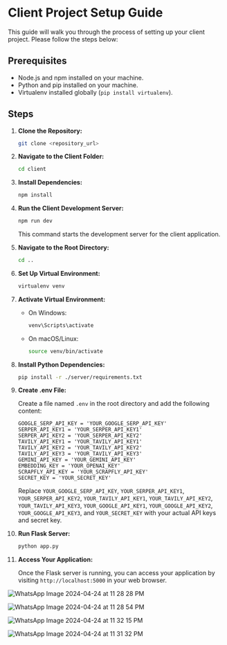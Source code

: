# Client Project Setup Guide

This guide will walk you through the process of setting up your client project. Please follow the steps below:

## Prerequisites

- Node.js and npm installed on your machine.
- Python and pip installed on your machine.
- Virtualenv installed globally (`pip install virtualenv`).

## Steps

1. **Clone the Repository:**

    ```bash
    git clone <repository_url>
    ```

2. **Navigate to the Client Folder:**

    ```bash
    cd client
    ```

3. **Install Dependencies:**

    ```bash
    npm install
    ```

4. **Run the Client Development Server:**

    ```bash
    npm run dev
    ```

    This command starts the development server for the client application.

5. **Navigate to the Root Directory:**

    ```bash
    cd ..
    ```

6. **Set Up Virtual Environment:**

    ```bash
    virtualenv venv
    ```

7. **Activate Virtual Environment:**

    - On Windows:

        ```bash
        venv\Scripts\activate
        ```

    - On macOS/Linux:

        ```bash
        source venv/bin/activate
        ```

8. **Install Python Dependencies:**

    ```bash
    pip install -r ./server/requirements.txt
    ```

9. **Create .env File:**

    Create a file named `.env` in the root directory and add the following content:

    ```plaintext
    GOOGLE_SERP_API_KEY = 'YOUR_GOOGLE_SERP_API_KEY'
    SERPER_API_KEY1 = 'YOUR_SERPER_API_KEY1'
    SERPER_API_KEY2 = 'YOUR_SERPER_API_KEY2'
    TAVILY_API_KEY1 = 'YOUR_TAVILY_API_KEY1'
    TAVILY_API_KEY2 = 'YOUR_TAVILY_API_KEY2'
    TAVILY_API_KEY3 = 'YOUR_TAVILY_API_KEY3'
    GEMINI_API_KEY = 'YOUR_GEMINI_API_KEY'
    EMBEDDING_KEY = 'YOUR_OPENAI_KEY'
    SCRAPFLY_API_KEY = 'YOUR_SCRAPFLY_API_KEY'
    SECRET_KEY = 'YOUR_SECRET_KEY'
    ```

    Replace `YOUR_GOOGLE_SERP_API_KEY`, `YOUR_SERPER_API_KEY1`, `YOUR_SERPER_API_KEY2`, `YOUR_TAVILY_API_KEY1`, `YOUR_TAVILY_API_KEY2`, `YOUR_TAVILY_API_KEY3`, `YOUR_GOOGLE_API_KEY1`, `YOUR_GOOGLE_API_KEY2`, `YOUR_GOOGLE_API_KEY3`, and `YOUR_SECRET_KEY` with your actual API keys and secret key.

10. **Run Flask Server:**

    ```bash
    python app.py
    ```

11. **Access Your Application:**


    Once the Flask server is running, you can access your application by visiting `http://localhost:5000` in your web browser.

    
    
![WhatsApp Image 2024-04-24 at 11 28 28 PM](https://github.com/Mehekjain05/MindCraft/assets/85340069/652d6648-4c39-47e8-b1e2-8929abf7334c)



![WhatsApp Image 2024-04-24 at 11 28 54 PM](https://github.com/Mehekjain05/MindCraft/assets/85340069/b48491bc-9aa1-4b84-8912-a30fd904ef24)




![WhatsApp Image 2024-04-24 at 11 32 15 PM](https://github.com/Mehekjain05/MindCraft/assets/85340069/6dea0ee7-5798-4353-a54f-b9398c4a5e13)



![WhatsApp Image 2024-04-24 at 11 31 32 PM](https://github.com/Mehekjain05/MindCraft/assets/85340069/3ea0ddd7-0bff-4e41-b144-89d74c8a6fc8)


